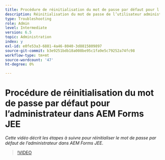 ```yaml
---
title: Procédure de réinitialisation du mot de passe par défaut pour l’administrateur dans AEM Forms JEE
description: Réinitialisation du mot de passe de l’utilisateur administrateur à partir du mot de passe par défaut
type: Troubleshooting
role: Admin
level: Intermediate
version: 6.5
topic: Administration
index: y
exl-id: e0fe53a3-6881-4a46-8040-3d8815809897
source-git-commit: b3e9251bdb18a008be95c1fa9e5c79252a74fc98
workflow-type: tm+mt
source-wordcount: '47'
ht-degree: 0%

---
```


# Procédure de réinitialisation du mot de passe par défaut pour l’administrateur dans AEM Forms JEE

*Cette vidéo décrit les étapes à suivre pour réinitialiser le mot de passe par défaut de l’administrateur dans AEM Forms JEE.*

>[!VIDEO](https://video.tv.adobe.com/v/335541?quality=12&learn=on)
